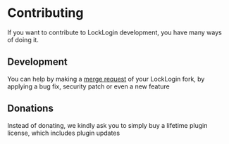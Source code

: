 # Contributing
If you want to contribute to LockLogin development, you have many ways of doing it.

## Development
You can help by making a [merge request](https://gitlab.com/karmadev/locklogin/-/merge_requests) of your LockLogin fork, by applying a bug fix, security patch or even a new feature

## Donations
Instead of donating, we kindly ask you to simply buy a lifetime plugin license, which includes plugin updates
